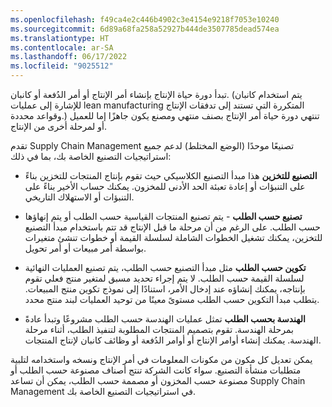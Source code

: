 ```yaml
---
ms.openlocfilehash: f49ca4e2c446b4902c3e4154e9218f7053e10240
ms.sourcegitcommit: 6d89a68fa258a52927b444de3507785dead574ea
ms.translationtype: HT
ms.contentlocale: ar-SA
ms.lasthandoff: 06/17/2022
ms.locfileid: "9025512"
---
```

تبدأ دورة حياة الإنتاج بإنشاء أمر الإنتاج أو أمر الدُفعة أو كانبان. (يتم استخدام كانبان للإشارة إلى عمليات lean manufacturing المتكررة التي تستند إلى تدفقات الإنتاج وقواعد محددة.) تنتهي دورة حياة أمر الإنتاج بصنف منتهي ومصنع يكون جاهزًا إما للعميل أو لمرحلة أخرى من الإنتاج.

تقدم Supply Chain Management تصنيعًا موحدًا (الوضع المختلط) لدعم جميع استراتيجيات التصنيع الخاصة بك، بما في ذلك:

- **التصنيع للتخزين** هذا مبدأ التصنيع الكلاسيكي حيث تقوم بإنتاج المنتجات للتخزين بناءً على التنبؤات أو إعادة تعبئة الحد الأدنى للمخزون. يمكنك حساب الأخير بناءً على التنبؤات أو الاستهلاك التاريخي.

- **تصنيع حسب الطلب** - يتم تصنيع المنتجات القياسية حسب الطلب أو يتم إنهاؤها حسب الطلب. على الرغم من أن مرحلة ما قبل الإنتاج قد تتم باستخدام مبدأ التصنيع للتخزين، يمكنك تشغيل الخطوات الشاملة لسلسلة القيمة أو خطوات تنشئ متغيرات بواسطة أمر مبيعات أو أمر تحويل.

- **تكوين حسب الطلب** مثل مبدأ التصنيع حسب الطلب، يتم تصنيع العمليات النهائية لسلسلة القيمة حسب الطلب. لا يتم إجراء تحديد مسبق لمتغير منتج فعلي تقوم بإنتاجه، يمكنك إنشاؤه عند إدخال الأمر، استنادًا إلى نموذج تكوين منتج المبيعات. يتطلب مبدأ التكوين حسب الطلب مستوىً معينًا من توحيد العمليات لبند منتج محدد.

- **الهندسة بحسب الطلب** تمثل عمليات الهندسة حسب الطلب مشروعًا وتبدأ عادةً بمرحلة الهندسة. تقوم بتصميم المنتجات المطلوبة لتنفيذ الطلب، أثناء مرحلة الهندسة. يمكنك إنشاء أوامر الإنتاج أو أوامر الدُفعة أو وظائف كانبان لإنتاج المنتجات.

يمكن تعديل كل مكون من مكونات المعلومات في أمر الإنتاج ونسخه واستخدامه لتلبية متطلبات منشأة التصنيع. سواء كانت الشركة تنتج أصناف مصنوعة حسب الطلب أو مصنوعة حسب المخزون أو مصممة حسب الطلب، يمكن أن تساعد Supply Chain Management في استراتيجيات التصنيع الخاصة بك.
